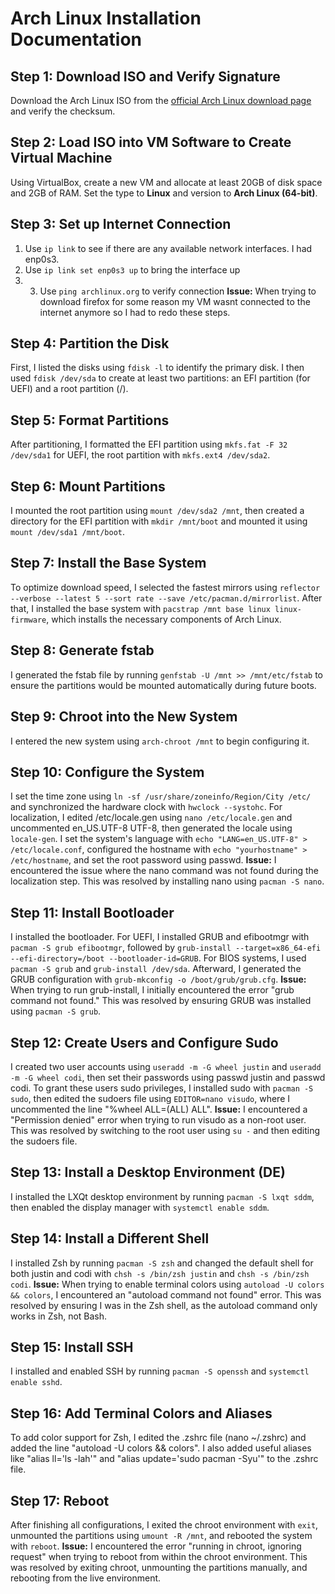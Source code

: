 # Arch Linux Installation Documentation

## Step 1: Download ISO and Verify Signature
Download the Arch Linux ISO from the [official Arch Linux download page](https://archlinux.org/download/) and verify the checksum.

## Step 2: Load ISO into VM Software to Create Virtual Machine
Using VirtualBox, create a new VM and allocate at least 20GB of disk space and 2GB of RAM. Set the type to **Linux** and version to **Arch Linux (64-bit)**.

## Step 3: Set up Internet Connection
1. Use `ip link` to see if there are any available network interfaces. I had enp0s3.
2. Use `ip link set enp0s3 up` to bring the interface up
3. 3. Use `ping archlinux.org` to verify connection
**Issue:** When trying to download firefox for some reason my VM wasnt connected to the internet anymore so I had to redo these steps. 

## Step 4: Partition the Disk
First, I listed the disks using `fdisk -l` to identify the primary disk. I then used `fdisk /dev/sda` to create at least two partitions: an EFI partition (for UEFI) and a root partition (/).  

## Step 5: Format Partitions
After partitioning, I formatted the EFI partition using `mkfs.fat -F 32 /dev/sda1` for UEFI, the root partition with `mkfs.ext4 /dev/sda2`. 

## Step 6: Mount Partitions
I mounted the root partition using `mount /dev/sda2 /mnt`, then created a directory for the EFI partition with `mkdir /mnt/boot` and mounted it using `mount /dev/sda1 /mnt/boot`. 

## Step 7: Install the Base System
To optimize download speed, I selected the fastest mirrors using `reflector --verbose --latest 5 --sort rate --save /etc/pacman.d/mirrorlist`. 
After that, I installed the base system with `pacstrap /mnt base linux linux-firmware`, which installs the necessary components of Arch Linux. 

## Step 8: Generate fstab
I generated the fstab file by running `genfstab -U /mnt >> /mnt/etc/fstab` to ensure the partitions would be mounted automatically during future boots. 

## Step 9: Chroot into the New System
I entered the new system using `arch-chroot /mnt` to begin configuring it. 

## Step 10: Configure the System
I set the time zone using `ln -sf /usr/share/zoneinfo/Region/City /etc/` and synchronized the hardware clock with `hwclock --systohc`. 
For localization, I edited /etc/locale.gen using `nano /etc/locale.gen` and uncommented en_US.UTF-8 UTF-8, then generated the locale using `locale-gen`. 
I set the system's language with `echo "LANG=en_US.UTF-8" > /etc/locale.conf`, configured the hostname with `echo "yourhostname" > /etc/hostname`, and set the root password using passwd.
**Issue:** I encountered the issue where the nano command was not found during the localization step. This was resolved by installing nano using `pacman -S nano`.

## Step 11: Install Bootloader
I installed the bootloader. For UEFI, I installed GRUB and efibootmgr with `pacman -S grub efibootmgr`, followed by `grub-install --target=x86_64-efi --efi-directory=/boot --bootloader-id=GRUB`. 
For BIOS systems, I used `pacman -S grub` and `grub-install /dev/sda`. Afterward, I generated the GRUB configuration with `grub-mkconfig -o /boot/grub/grub.cfg`. 
**Issue:** When trying to run grub-install, I initially encountered the error "grub command not found." This was resolved by ensuring GRUB was installed using `pacman -S grub`. 

## Step 12: Create Users and Configure Sudo
I created two user accounts using `useradd -m -G wheel justin` and `useradd -m -G wheel codi`, then set their passwords using passwd justin and passwd codi. 
To grant these users sudo privileges, I installed sudo with `pacman -S sudo`, then edited the sudoers file using `EDITOR=nano visudo`, where I uncommented the line "%wheel ALL=(ALL) ALL". 
**Issue:** I encountered a "Permission denied" error when trying to run visudo as a non-root user. This was resolved by switching to the root user using `su -` 
and then editing the sudoers file. 

## Step 13: Install a Desktop Environment (DE) 
I installed the LXQt desktop environment by running `pacman -S lxqt sddm`, then enabled the display manager with `systemctl enable sddm`. 

## Step 14: Install a Different Shell
I installed Zsh by running `pacman -S zsh` and changed the default shell for both justin and codi with `chsh -s /bin/zsh justin` and `chsh -s /bin/zsh codi`. 
**Issue:** When trying to enable terminal colors using `autoload -U colors && colors`, I encountered an "autoload command not found" error. This was resolved by ensuring I was in the Zsh shell, 
as the autoload command only works in Zsh, not Bash.

## Step 15: Install SSH
I installed and enabled SSH by running `pacman -S openssh` and `systemctl enable sshd`. 

## Step 16: Add Terminal Colors and Aliases 
To add color support for Zsh, I edited the .zshrc file (nano ~/.zshrc) and added the line "autoload -U colors && colors". 
I also added useful aliases like "alias ll='ls -lah'" and "alias update='sudo pacman -Syu'" to the .zshrc file. 

## Step 17: Reboot
After finishing all configurations, I exited the chroot environment with `exit`, unmounted the partitions using `umount -R /mnt`, and rebooted the system with `reboot`. 
**Issue:** I encountered the error "running in chroot, ignoring request" when trying to reboot from within the chroot environment. This was resolved by exiting chroot,
unmounting the partitions manually, and rebooting from the live environment. 
